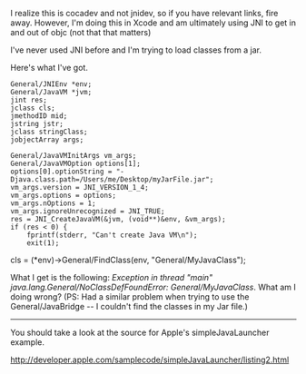 I realize this is cocadev and not jnidev, so if you have relevant links, fire away.  However, I'm doing this in Xcode and am ultimately using JNI to get in and out of objc (not that that matters)

I've never used JNI before and I'm trying to load classes from a jar.

Here's what I've got.

    
	General/JNIEnv *env;
	General/JavaVM *jvm;
	jint res;
	jclass cls;
	jmethodID mid;
	jstring jstr;
	jclass stringClass;
	jobjectArray args;
	
	General/JavaVMInitArgs vm_args;
	General/JavaVMOption options[1];
	options[0].optionString = "-Djava.class.path=/Users/me/Desktop/myJarFile.jar";
	vm_args.version = JNI_VERSION_1_4;
	vm_args.options = options;
	vm_args.nOptions = 1;
	vm_args.ignoreUnrecognized = JNI_TRUE;
	res = JNI_CreateJavaVM(&jvm, (void**)&env, &vm_args);
	if (res < 0) {
		fprintf(stderr, "Can't create Java VM\n");
		exit(1);
	
cls = (*env)->General/FindClass(env, "General/MyJavaClass");


What I get is the following:	*Exception in thread "main" java.lang.General/NoClassDefFoundError: General/MyJavaClass*.  What am I doing wrong?
(PS: Had a similar problem when trying to use the General/JavaBridge -- I couldn't find the classes in my Jar file.)

----

You should take a look at the source for Apple's simpleJavaLauncher example.

<http://developer.apple.com/samplecode/simpleJavaLauncher/listing2.html>